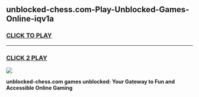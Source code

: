 
## unblocked-chess.com-Play-Unblocked-Games-Online-iqv1a
<h3>
<a href="https://premium76.site?title=unblocked-chess.com&ref=25A">CLICK TO PLAY</a></h3>
<hr>

<h3>
<a href="https://premium76.site?title=unblocked-chess.com&ref=25A">CLICK 2 PLAY</a>
  
</h3>

<a href="https://premium76.site?title=unblocked-chess.com&ref=25A"><img src="https://clearcache.store/games.png"></a>


**unblocked-chess.com games unblocked: Your Gateway to Fun and Accessible Online Gaming**
